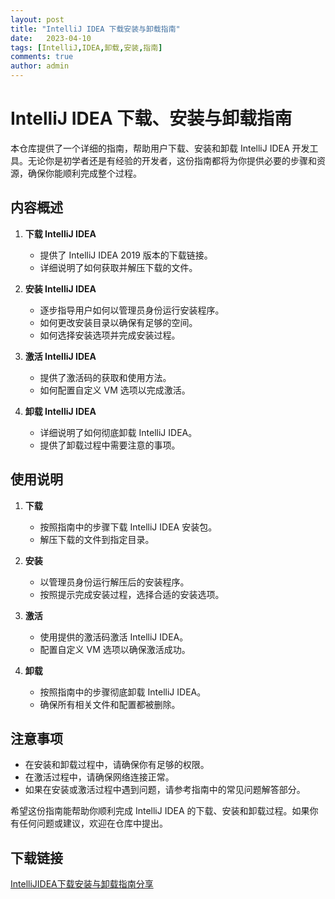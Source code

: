 ```yaml
---
layout: post
title: "IntelliJ IDEA 下载安装与卸载指南"
date:   2023-04-10
tags: [IntelliJ,IDEA,卸载,安装,指南]
comments: true
author: admin
---
```

# IntelliJ IDEA 下载、安装与卸载指南

本仓库提供了一个详细的指南，帮助用户下载、安装和卸载 IntelliJ IDEA 开发工具。无论你是初学者还是有经验的开发者，这份指南都将为你提供必要的步骤和资源，确保你能顺利完成整个过程。

## 内容概述

1. **下载 IntelliJ IDEA**
   - 提供了 IntelliJ IDEA 2019 版本的下载链接。
   - 详细说明了如何获取并解压下载的文件。

2. **安装 IntelliJ IDEA**
   - 逐步指导用户如何以管理员身份运行安装程序。
   - 如何更改安装目录以确保有足够的空间。
   - 如何选择安装选项并完成安装过程。

3. **激活 IntelliJ IDEA**
   - 提供了激活码的获取和使用方法。
   - 如何配置自定义 VM 选项以完成激活。

4. **卸载 IntelliJ IDEA**
   - 详细说明了如何彻底卸载 IntelliJ IDEA。
   - 提供了卸载过程中需要注意的事项。

## 使用说明

1. **下载**
   - 按照指南中的步骤下载 IntelliJ IDEA 安装包。
   - 解压下载的文件到指定目录。

2. **安装**
   - 以管理员身份运行解压后的安装程序。
   - 按照提示完成安装过程，选择合适的安装选项。

3. **激活**
   - 使用提供的激活码激活 IntelliJ IDEA。
   - 配置自定义 VM 选项以确保激活成功。

4. **卸载**
   - 按照指南中的步骤彻底卸载 IntelliJ IDEA。
   - 确保所有相关文件和配置都被删除。

## 注意事项

- 在安装和卸载过程中，请确保你有足够的权限。
- 在激活过程中，请确保网络连接正常。
- 如果在安装或激活过程中遇到问题，请参考指南中的常见问题解答部分。

希望这份指南能帮助你顺利完成 IntelliJ IDEA 的下载、安装和卸载过程。如果你有任何问题或建议，欢迎在仓库中提出。

## 下载链接

[IntelliJIDEA下载安装与卸载指南分享](https://pan.quark.cn/s/a1ffa987ebda)
